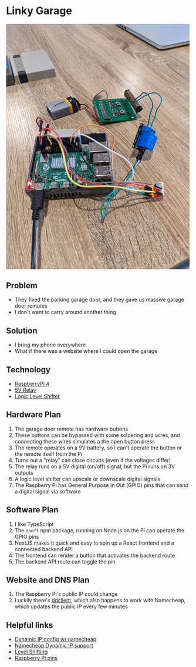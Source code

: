 # Linky Garage
<img src="result.jpeg" width="500px">

## Problem
- They fixed the parking garage door, and they gave us massive garage door remotes
- I don't want to carry around another thing

## Solution
- I bring my phone everywhere
- What if there was a website where I could open the garage

## Technology
- [RaspberryPi 4](https://www.raspberrypi.com/products/raspberry-pi-4-model-b/)
- [5V Relay](https://www.jaycar.com.au/arduino-compatible-5v-relay-board/p/XC4419?gclid=EAIaIQobChMI9ZitiICR-gIVl38rCh16oQiSEAQYASABEgKFwPD_BwE)
- [Logic Level Shifter](https://www.jaycar.com.au/arduino-compatible-logic-level-converter-module/p/XC4486?pos=1&queryId=dce2c08d3daac5c042adf8eba504341f)

## Hardware Plan
1. The garage door remote has hardware buttons
2. These buttons can be bypassed with some soldering and wires, and connecting these wires simulates a the open button press
3. The remote operates on a 9V battery, so I can't operate the button or the remote itself from the Pi
4. Turns out a "relay" can close circuits (even if the voltages differ)
5. The relay runs on a 5V digital (on/off) signal, but the Pi runs on 3V outputs
6. A logic level shifter can upscale or downscale digital signals
7. The Raspberry Pi has General Purpose In Out (GPIO) pins that can send a digital signal via software

## Software Plan
1. I like TypeScript
2. The `onoff` npm package, running on Node.js on the Pi can operate the GPIO pins
3. NextJS makes it quick and easy to spin up a React frontend and a connected backend API
4. The frontend can render a button that activates the backend route
5. The backend API route can toggle the pin

## Website and DNS Plan
1. The Raspberry Pi's public IP could change
2. Luckily there's [ddclient](https://github.com/ddclient/ddclient), which also happens to work with Namecheap, which updates the public IP every few minutes

## Helpful links
- [Dynamic IP config w/ namecheap](https://gist.github.com/christopherbaek/333146d953c87b3667c59c4e6e250454) 
- [Namecheap Dynamic IP support](https://www.namecheap.com/support/knowledgebase/article.aspx/595/11/how-do-i-enable-dynamic-dns-for-a-domain/)
- [Level Shifting](https://www.raspberrypi-spy.co.uk/2018/09/using-a-level-shifter-with-the-raspberry-pi-gpio/)
- [Raspberry Pi pins](https://pinout.xyz/)